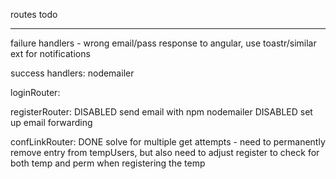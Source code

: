 routes todo
******

failure handlers - wrong email/pass response to angular, use toastr/similar ext for notifications

success handlers:
	nodemailer

loginRouter:

registerRouter:
DISABLED	send email with npm nodemailer
DISABLED	set up email forwarding

confLinkRouter:
DONE	solve for multiple get attempts - need to permanently remove entry from tempUsers, but also need to adjust register to check for both temp and perm when registering the temp

